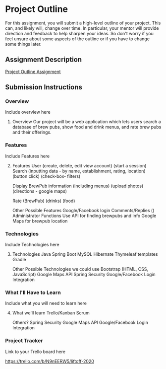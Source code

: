 # Project Outline
For this assignment, you will submit a high-level outline of your project. This can, and likely will, change over time. In particular, your mentor will provide direction and feedback to help sharpen your ideas. So don't worry if you feel unsure about some aspects of the outline or if you have to change some things later.

## Assignment Description
[Project Outline Assignment](https://education.launchcode.org/liftoff/modules/assignments/project-outline)

## Submission Instructions

### Overview
Include overview here

1. Overview
	Our project will be a web application which lets users search a database of brew pubs, show food and drink menus, and rate brew pubs and their offerings.

### Features
Include Features here

2. Features
	User
		(create, delete, edit view account)
		(start a session)
	Search
		(inputting data - by name, establishment, rating, location)
		(button click)
		(check-box- filters)

	Display BrewPub information (including menus)
		(upload photos)
		(directions - google maps)

	Rate
(BrewPub)
(drinks)
	(food)
	
	Other Possible Features
		Google/Facebook login
		Comments/Replies
			()
		Administrator Functions
		Use API for finding brewpubs and info
		Google Maps for brewpub location
### Technologies
Include Technologies here

3. Technologies
	Java
	Spring Boot
	MySQL
	Hibernate
	Thymeleaf templates
	Gradle
	
	Other Possible Technologies we could use
		Bootstrap (HTML, CSS, JavaScript)
		Google Maps API
		Spring Security
		Google/Facebook Login Integration
### What I'll Have to Learn
Include what you will need to learn here

4. What we'll learn
	Trello/Kanban
	Scrum

	Others?
		Spring Security
		Google Maps API
		Google/Facebook Login Integration
### Project Tracker
Link to your Trello board here

https://trello.com/b/N9nEERW5/liftoff-2020
